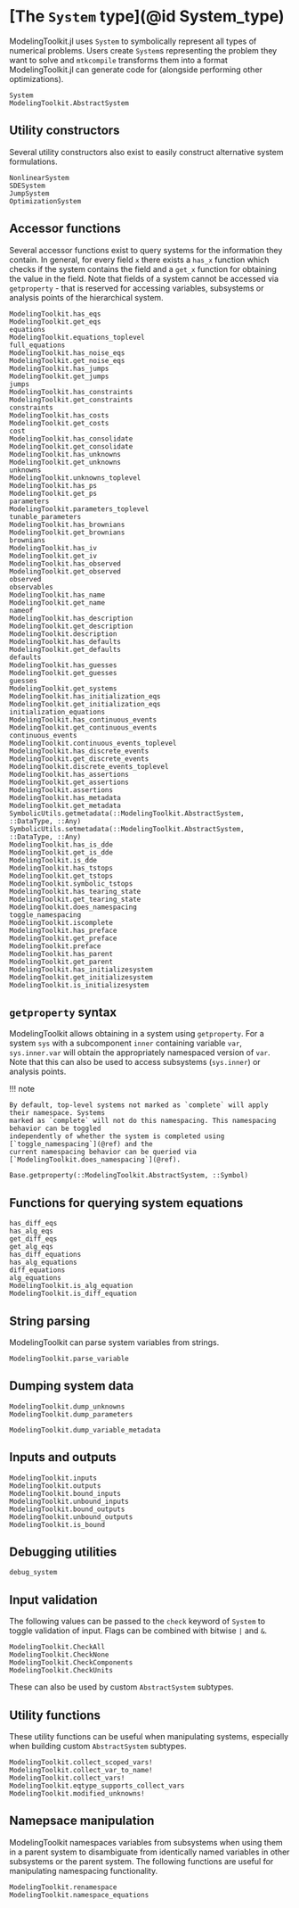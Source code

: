 # [The `System` type](@id System_type)

ModelingToolkit.jl uses `System` to symbolically represent all types of numerical problems.
Users create `System`s representing the problem they want to solve and `mtkcompile` transforms
them into a format ModelingToolkit.jl can generate code for (alongside performing other
optimizations).

```@docs
System
ModelingToolkit.AbstractSystem
```

## Utility constructors

Several utility constructors also exist to easily construct alternative system formulations.

```@docs
NonlinearSystem
SDESystem
JumpSystem
OptimizationSystem
```

## Accessor functions

Several accessor functions exist to query systems for the information they contain. In general,
for every field `x` there exists a `has_x` function which checks if the system contains the
field and a `get_x` function for obtaining the value in the field. Note that fields of a system
cannot be accessed via `getproperty` - that is reserved for accessing variables, subsystems
or analysis points of the hierarchical system.

```@docs
ModelingToolkit.has_eqs
ModelingToolkit.get_eqs
equations
ModelingToolkit.equations_toplevel
full_equations
ModelingToolkit.has_noise_eqs
ModelingToolkit.get_noise_eqs
ModelingToolkit.has_jumps
ModelingToolkit.get_jumps
jumps
ModelingToolkit.has_constraints
ModelingToolkit.get_constraints
constraints
ModelingToolkit.has_costs
ModelingToolkit.get_costs
cost
ModelingToolkit.has_consolidate
ModelingToolkit.get_consolidate
ModelingToolkit.has_unknowns
ModelingToolkit.get_unknowns
unknowns
ModelingToolkit.unknowns_toplevel
ModelingToolkit.has_ps
ModelingToolkit.get_ps
parameters
ModelingToolkit.parameters_toplevel
tunable_parameters
ModelingToolkit.has_brownians
ModelingToolkit.get_brownians
brownians
ModelingToolkit.has_iv
ModelingToolkit.get_iv
ModelingToolkit.has_observed
ModelingToolkit.get_observed
observed
observables
ModelingToolkit.has_name
ModelingToolkit.get_name
nameof
ModelingToolkit.has_description
ModelingToolkit.get_description
ModelingToolkit.description
ModelingToolkit.has_defaults
ModelingToolkit.get_defaults
defaults
ModelingToolkit.has_guesses
ModelingToolkit.get_guesses
guesses
ModelingToolkit.get_systems
ModelingToolkit.has_initialization_eqs
ModelingToolkit.get_initialization_eqs
initialization_equations
ModelingToolkit.has_continuous_events
ModelingToolkit.get_continuous_events
continuous_events
ModelingToolkit.continuous_events_toplevel
ModelingToolkit.has_discrete_events
ModelingToolkit.get_discrete_events
ModelingToolkit.discrete_events_toplevel
ModelingToolkit.has_assertions
ModelingToolkit.get_assertions
ModelingToolkit.assertions
ModelingToolkit.has_metadata
ModelingToolkit.get_metadata
SymbolicUtils.getmetadata(::ModelingToolkit.AbstractSystem, ::DataType, ::Any)
SymbolicUtils.setmetadata(::ModelingToolkit.AbstractSystem, ::DataType, ::Any)
ModelingToolkit.has_is_dde
ModelingToolkit.get_is_dde
ModelingToolkit.is_dde
ModelingToolkit.has_tstops
ModelingToolkit.get_tstops
ModelingToolkit.symbolic_tstops
ModelingToolkit.has_tearing_state
ModelingToolkit.get_tearing_state
ModelingToolkit.does_namespacing
toggle_namespacing
ModelingToolkit.iscomplete
ModelingToolkit.has_preface
ModelingToolkit.get_preface
ModelingToolkit.preface
ModelingToolkit.has_parent
ModelingToolkit.get_parent
ModelingToolkit.has_initializesystem
ModelingToolkit.get_initializesystem
ModelingToolkit.is_initializesystem
```

## `getproperty` syntax

ModelingToolkit allows obtaining in a system using `getproperty`. For a system `sys` with a
subcomponent `inner` containing variable `var`, `sys.inner.var` will obtain the appropriately
namespaced version of `var`. Note that this can also be used to access subsystems (`sys.inner`)
or analysis points.

!!! note
    
    By default, top-level systems not marked as `complete` will apply their namespace. Systems
    marked as `complete` will not do this namespacing. This namespacing behavior can be toggled
    independently of whether the system is completed using [`toggle_namespacing`](@ref) and the
    current namespacing behavior can be queried via [`ModelingToolkit.does_namespacing`](@ref).

```@docs
Base.getproperty(::ModelingToolkit.AbstractSystem, ::Symbol)
```

## Functions for querying system equations

```@docs
has_diff_eqs
has_alg_eqs
get_diff_eqs
get_alg_eqs
has_diff_equations
has_alg_equations
diff_equations
alg_equations
ModelingToolkit.is_alg_equation
ModelingToolkit.is_diff_equation
```

## String parsing

ModelingToolkit can parse system variables from strings.

```@docs
ModelingToolkit.parse_variable
```

## Dumping system data

```@docs
ModelingToolkit.dump_unknowns
ModelingToolkit.dump_parameters
```

```@docs; canonical = false
ModelingToolkit.dump_variable_metadata
```

## Inputs and outputs

```@docs
ModelingToolkit.inputs
ModelingToolkit.outputs
ModelingToolkit.bound_inputs
ModelingToolkit.unbound_inputs
ModelingToolkit.bound_outputs
ModelingToolkit.unbound_outputs
ModelingToolkit.is_bound
```

## Debugging utilities

```@docs
debug_system
```

## Input validation

The following values can be passed to the `check` keyword of `System` to toggle validation
of input. Flags can be combined with bitwise `|` and `&`.

```@docs
ModelingToolkit.CheckAll
ModelingToolkit.CheckNone
ModelingToolkit.CheckComponents
ModelingToolkit.CheckUnits
```

These can also be used by custom `AbstractSystem` subtypes.

## Utility functions

These utility functions can be useful when manipulating systems, especially when building
custom `AbstractSystem` subtypes.

```@docs
ModelingToolkit.collect_scoped_vars!
ModelingToolkit.collect_var_to_name!
ModelingToolkit.collect_vars!
ModelingToolkit.eqtype_supports_collect_vars
ModelingToolkit.modified_unknowns!
```

## Namepsace manipulation

ModelingToolkit namespaces variables from subsystems when using them in a parent system to
disambiguate from identically named variables in other subsystems or the parent system. The
following functions are useful for manipulating namespacing functionality.

```@docs
ModelingToolkit.renamespace
ModelingToolkit.namespace_equations
```
